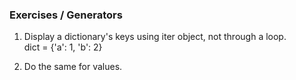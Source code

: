 ### Exercises / Generators

1. Display a dictionary's keys using iter object, not through a loop.  
    dict = {'a': 1, 'b': 2}  

2. Do the same for values.  



    